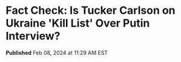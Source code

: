 Fact Check: Is Tucker Carlson on Ukraine 'Kill List' Over Putin Interview?
==========================================================================

**Published** Feb 08, 2024 at 11:29 AM EST